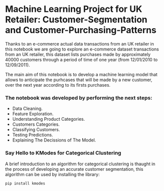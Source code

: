 # Machine Learning Project for UK Retailer: Customer-Segmentation and Customer-Purchasing-Patterns

Thanks to an e-commerce actual data transactions from an UK retailer in this notebook we are going to explore an e-commerce dataset transactions from an UK retailer, this dataset lists purchases made by approximately 40000 customers 
through a period of time of one year (from 12/01/2010 to 12/09/2011).

The main aim of this notebook is to develop a machine learning model that allows to anticipate the purhcases that will be made by a new customer, 
over the next year according to its firsts purchases.

### The notebook was developed by performing the next steps:

* Data Cleaning.
* Feature Exploration.
* Understanding Product Categories.
* Customers Categories.
* Classifying Customers.
* Testing Predictions.
* Explaining The Decissions of The Model.


### Say Hello to KModes for Categorical Clustering

A brief introduction to an algorithm for categorical clustering is thaught in the process of developing an accurate customer segmentation,
this algorithm can be used by installing the library:

```
pip install kmodes
```
